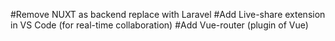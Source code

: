 #Remove NUXT as backend replace with Laravel
#Add Live-share extension in VS Code (for real-time collaboration)
#Add Vue-router (plugin of Vue)